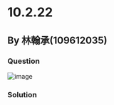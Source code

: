 # 10.2.22


## By 林翰承(109612035)

### Question
![image](https://github.com/kailin91814/202402_Stat/assets/162086593/1bdcdaae-21bc-45d6-b79d-cd1fd5673795)

### Solution

